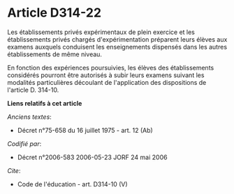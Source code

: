 # Article D314-22

Les établissements privés expérimentaux de plein exercice et les établissements privés chargés d'expérimentation préparent
leurs élèves aux examens auxquels conduisent les enseignements dispensés dans les autres établissements de même niveau. 

En fonction des expériences poursuivies, les élèves des établissements considérés pourront être autorisés à subir leurs
examens suivant les modalités particulières découlant de l'application des dispositions de l'article D. 314-10.

**Liens relatifs à cet article**

_Anciens textes_:

  - Décret n°75-658 du 16 juillet 1975 - art. 12 (Ab)

_Codifié par_:

  - Décret n°2006-583 2006-05-23 JORF 24 mai 2006

_Cite_:

  - Code de l'éducation - art. D314-10 (V)
